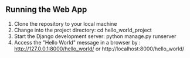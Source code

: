 ## Running the Web App

1. Clone the repository to your local machine
2. Change into the project directory: cd hello_world_project
3. Start the Django development server: python manage.py runserver
4. Access the "Hello World" message in a browser by : 
http://127.0.0.1:8000/hello_world/
or
http://localhost:8000/hello_world/
